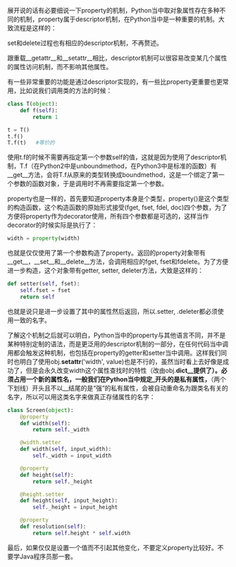 展开说的话有必要细说一下property的机制，Python当中取对象属性存在多种不同的机制，property属于descriptor机制，在Python当中是一种重要的机制。大致流程是这样的：



set和delete过程也有相应的descriptor机制，不再赘述。



跟重载__getattr__和__setattr__相比，descriptor机制可以很容易改变某几个属性的属性访问机制，而不影响其他属性。

有一些非常重要的功能是通过descriptor实现的，有一些比property更重要也更常用，比如说我们调用类的方法的时候：

```python
class T(object):
    def f(self):
        return 1

t = T()
t.f()
T.f(t)   #等价的
```

使用t.f的时候不需要再指定第一个参数self的值，这就是因为使用了descriptor机制，T.f（在Python2中是unboundmethod，在Python3中是标准的函数）有__get__方法，会将T.f从原来的类型转换成boundmethod，这是一个绑定了第一个参数的函数对象，于是调用时不再需要指定第一个参数。



property也是一样的，首先要知道property本身是个类型，property()是这个类型的构造函数，这个构造函数的原始形式接受(fget, fset, fdel, doc)四个参数，为了方便将property作为decorator使用，所有四个参数都是可选的，这样当作decorator的时候实际是执行了：

```python
width = property(width)
```

也就是仅仅使用了第一个参数构造了property。返回的property对象带有__get__，__set__和__delete__方法，会调用相应的fget, fset和fdelete。为了方便进一步构造，这个对象带有getter, setter, deleter方法，大致是这样的：

```python
def setter(self, fset):
    self.fset = fset
    return self
```

也就是说只是进一步设置了其中的属性然后返回，所以.setter, .deleter都必须使用一致的名字。



了解这个机制之后就可以明白，Python当中的property与其他语言不同，并不是某种特别定制的语法，而是更泛用的descriptor机制的一部分，在任何代码当中调用都会触发这种机制，也包括在property的getter和setter当中调用。这样我们同时也明白了使用obj.__setattr__('width', value)也是不行的，虽然当时看上去好像是成功了，但是会永久改变width这个属性查找时的特性（改由obj.__dict__提供了）。必须占用一个新的属性名，一般我们在Python当中规定_开头的是私有属性，__（两个下划线）开头且不以__结尾的是“强”的私有属性，会被自动重命名为跟类名有关的名字，所以可以用这类名字来做真正存储属性的名字：

```python
class Screen(object):
    @property
    def width(self):
        return self._width

    @width.setter
    def width(self, input_width):
        self._width = input_width

    @property
    def height(self):
        return self._height

    @height.setter
    def height(self, input_height):
        self._height = input_height

    @property
    def resolution(self):
        return self.height * self.width
```

最后，如果仅仅是设置一个值而不引起其他变化，不要定义property比较好。不要学Java程序员那一套。